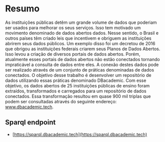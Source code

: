 
# Resumo

As instituições públicas detêm um grande volume de dados que poderiam ser usados para melhorar os seus serviços. Isso tem motivado um movimento denominado de dados abertos dados. Nesse sentido, o Brasil e outros países têm criado leis que incentivem e obriguem as instituições abrirem seus dados públicos. Um exemplo disso foi um decretou de 2016 que obrigou as instituições federais criarem seus Planos de Dados Abertos. Isso levou a criação de diversos portais de dados abertos. Porém, atualmente esses portais de dados abertos não estão conectados tornando impraticável a consulta de dados entre eles. A conexão destes dados pode ser realizado através de um conjunto de práticas denominadas de dados conectados. O objetivo desse trabalho é desenvolver um repositório de dados utilizando essas práticas denominado DBacademic. Com esse objetivo, os dados abertos de 25 instituições públicas de ensino foram extraídos, transformados e carregados para um repositório de dados conectados. Essa transformação resultou em quase 900 mil triplas que podem ser consultadas através do seguinte endereço: www.dbacademic.tech. 

## Sparql endpoint

* [https://sparql.dbacademic.tech](https://sparql.dbacademic.tech)
